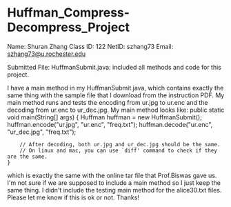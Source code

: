 # Huffman_Compress-Decompress_Project
Name: Shuran Zhang
Class ID: 122
NetID: szhang73
Email: szhang73@u.rochester.edu

Submitted File:
    HuffmanSubmit.java: included all methods and code for this project.

I have a main method in my HuffmanSubmit.java, which contains exactly the same thing with the sample file that I download from the instruction PDF. My main method runs and tests the encoding from ur.jpg to ur.enc and the decoding from ur.enc to ur_dec.jpg. My main method looks like:
public static void main(String[] args) {
		Huffman huffman = new HuffmanSubmit();
		huffman.encode("ur.jpg", "ur.enc", "freq.txt");
		huffman.decode("ur.enc", "ur_dec.jpg", "freq.txt");

		// After decoding, both ur.jpg and ur_dec.jpg should be the same. 
		// On linux and mac, you can use `diff' command to check if they are the same.
	}
which is exactly the same with the online tar file that Prof.Biswas gave us. I'm not sure if we are supposed to include a main method so I just keep the same thing. I didn't include the testing main method for the alice30.txt files. Please let me know if this is ok or not. Thanks!




 
